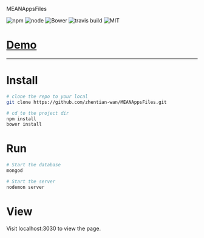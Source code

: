 MEANAppsFiles

![npm](https://img.shields.io/npm/v/npm.svg)
![node](https://img.shields.io/node/v/gh-badges.svg)
![Bower](https://img.shields.io/bower/v/bootstrap.svg)
![travis build](https://img.shields.io/travis/zhentian-wan/MEANAppsFiles.svg)
![MIT](https://img.shields.io/npm/l/express.svg)


# [Demo](https://zhentian.herokuapp.com/#/)

***

# Install

```bash
# clone the repo to your local
git clone https://github.com/zhentian-wan/MEANAppsFiles.git

# cd to the project dir
npm install
bower install
```

# Run

```bash
# Start the database
mongod

# Start the server
nodemon server
```

# View

Visit localhost:3030 to view the page.
